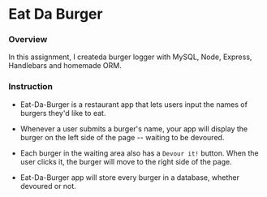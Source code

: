 # Eat Da Burger

### Overview

In this assignment, I createda burger logger with MySQL, Node, Express, Handlebars and homemade ORM.

### Instruction

* Eat-Da-Burger is a restaurant app that lets users input the names of burgers they'd like to eat.

* Whenever a user submits a burger's name, your app will display the burger on the left side of the page -- waiting to be devoured.

* Each burger in the waiting area also has a `Devour it!` button. When the user clicks it, the burger will move to the right side of the page.

* Eat-Da-Burger app will store every burger in a database, whether devoured or not.
